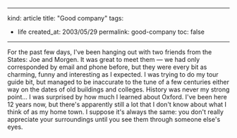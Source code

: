 -----
kind: article
title: "Good company"
tags:
- life
created_at: 2003/05/29
permalink: good-company
toc: false
-----

<p>For the past few days, I've been hanging out with two friends from the States: Joe and Morgen. It was great to meet them &mdash; we had only corresponded by email and phone before, but they were every bit as charming, funny and interesting as I expected. I was trying to do my tour guide bit, but managed to be inaccurate to the tune of a few centuries either way on the dates of old buildings and colleges. History was never my strong point... I was surprised by how much I learned about Oxford. I've been here 12 years now, but there's apparently still a lot that I don't know about what I think of as my home town. I suppose it's always the same: you don't really appreciate your surroundings until you see them through someone else's eyes.</p>


